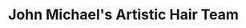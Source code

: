 ---
title: "John Michael's Artistic Hair Team"
url: /smithfield/john-michaels-artistic-hair-team/
shop: Kosmetik
---